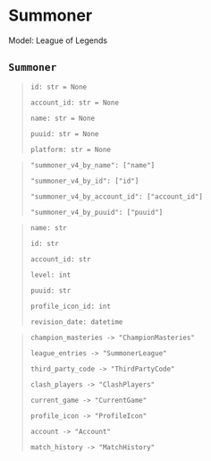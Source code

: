 # Summoner
Model: League of Legends

## `Summoner` <Badge text="Pyot Core" vertical="middle"/> <Badge text="GET" vertical="middle"/>
>`id: str = None` <Badge text="param" type="warning" vertical="middle"/>
>
>`account_id: str = None` <Badge text="param" type="warning" vertical="middle"/>
>
>`name: str = None` <Badge text="param" type="warning" vertical="middle"/>
>
>`puuid: str = None` <Badge text="param" type="warning" vertical="middle"/>
>
>`platform: str = None` <Badge text="param" type="warning" vertical="middle"/>

>`"summoner_v4_by_name": ["name"]` <Badge text="endpoint" type="error" vertical="middle"/>
>
>`"summoner_v4_by_id": ["id"]` <Badge text="endpoint" type="error" vertical="middle"/>
>
>`"summoner_v4_by_account_id": ["account_id"]` <Badge text="endpoint" type="error" vertical="middle"/>
>
>`"summoner_v4_by_puuid": ["puuid"]` <Badge text="endpoint" type="error" vertical="middle"/>

>`name: str`
>
>`id: str`
>
>`account_id: str`
>
>`level: int`
>
>`puuid: str`
>
>`profile_icon_id: int`
>
>`revision_date: datetime`

>`champion_masteries -> "ChampionMasteries"` <Badge text="bridge" type="error" vertical="middle"/>
>
>`league_entries -> "SummonerLeague"` <Badge text="bridge" type="error" vertical="middle"/>
>
>`third_party_code -> "ThirdPartyCode"` <Badge text="bridge" type="error" vertical="middle"/>
>
>`clash_players -> "ClashPlayers"` <Badge text="bridge" type="error" vertical="middle"/>
>
>`current_game -> "CurrentGame"` <Badge text="bridge" type="error" vertical="middle"/>
>
>`profile_icon -> "ProfileIcon"` <Badge text="bridge" type="error" vertical="middle"/>
>
>`account -> "Account"` <Badge text="bridge" type="error" vertical="middle"/>
>
>`match_history -> "MatchHistory"` <Badge text="bridge" type="error" vertical="middle"/>